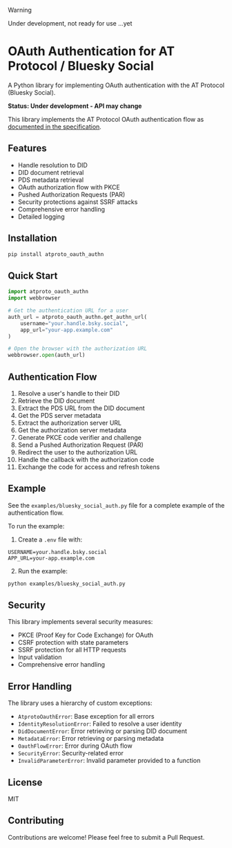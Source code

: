 > [!WARNING]
> Under development, not ready for use ...yet

# OAuth Authentication for AT Protocol / Bluesky Social

A Python library for implementing OAuth authentication with the AT Protocol (Bluesky Social).

**Status: Under development - API may change**

This library implements the AT Protocol OAuth authentication flow as [documented in the specification](https://atproto.com/specs/oauth#identity-authentication).

## Features

- Handle resolution to DID
- DID document retrieval
- PDS metadata retrieval
- OAuth authorization flow with PKCE
- Pushed Authorization Requests (PAR)
- Security protections against SSRF attacks
- Comprehensive error handling
- Detailed logging

## Installation

```bash
pip install atproto_oauth_authn
```

## Quick Start

```python
import atproto_oauth_authn
import webbrowser

# Get the authentication URL for a user
auth_url = atproto_oauth_authn.get_authn_url(
    username="your.handle.bsky.social",
    app_url="your-app.example.com"
)

# Open the browser with the authorization URL
webbrowser.open(auth_url)
```

## Authentication Flow

1. Resolve a user's handle to their DID
2. Retrieve the DID document
3. Extract the PDS URL from the DID document
4. Get the PDS server metadata
5. Extract the authorization server URL
6. Get the authorization server metadata
7. Generate PKCE code verifier and challenge
8. Send a Pushed Authorization Request (PAR)
9. Redirect the user to the authorization URL
10. Handle the callback with the authorization code
11. Exchange the code for access and refresh tokens

## Example

See the `examples/bluesky_social_auth.py` file for a complete example of the authentication flow.

To run the example:

1. Create a `.env` file with:

```
USERNAME=your.handle.bsky.social
APP_URL=your-app.example.com
```

2. Run the example:

```bash
python examples/bluesky_social_auth.py
```

## Security

This library implements several security measures:

- PKCE (Proof Key for Code Exchange) for OAuth
- CSRF protection with state parameters
- SSRF protection for all HTTP requests
- Input validation
- Comprehensive error handling

## Error Handling

The library uses a hierarchy of custom exceptions:

- `AtprotoOauthError`: Base exception for all errors
- `IdentityResolutionError`: Failed to resolve a user identity
- `DidDocumentError`: Error retrieving or parsing DID document
- `MetadataError`: Error retrieving or parsing metadata
- `OauthFlowError`: Error during OAuth flow
- `SecurityError`: Security-related error
- `InvalidParameterError`: Invalid parameter provided to a function

## License

MIT

## Contributing

Contributions are welcome! Please feel free to submit a Pull Request.

